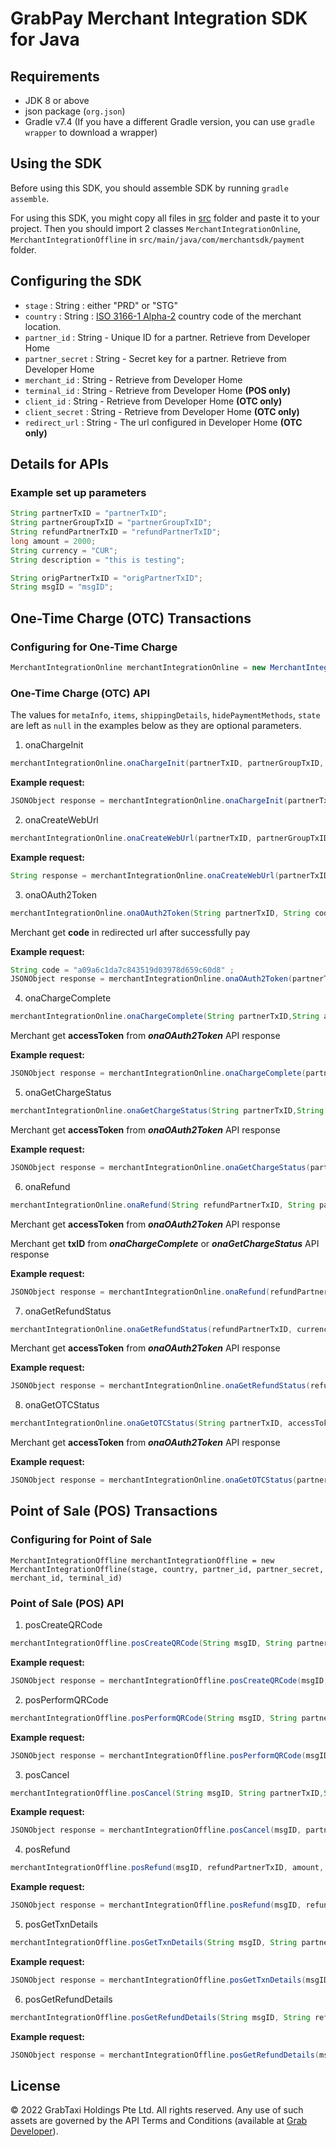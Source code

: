 # GrabPay Merchant Integration SDK for Java

## Requirements

- JDK 8 or above
- json package (`org.json`)
- Gradle v7.4 (If you have a different Gradle version, you can use `gradle wrapper` to download a wrapper)

## Using the SDK

Before using this SDK, you should assemble SDK by running `gradle assemble`.

For using this SDK, you might copy all files in [src](./src) folder and paste it to your project. Then you should import 2 classes `MerchantIntegrationOnline`, `MerchantIntegrationOffline` in `src/main/java/com/merchantsdk/payment` folder.

## Configuring the SDK

- `stage` : String : either "PRD" or "STG"
- `country` : String : [ISO 3166-1 Alpha-2](https://en.wikipedia.org/wiki/ISO_3166-1_alpha-2) country code of the merchant location.
- `partner_id` : String - Unique ID for a partner. Retrieve from Developer Home
- `partner_secret` : String - Secret key for a partner. Retrieve from Developer Home
- `merchant_id` : String - Retrieve from Developer Home
- `terminal_id` : String - Retrieve from Developer Home **(POS only)**
- `client_id` : String - Retrieve from Developer Home **(OTC only)**
- `client_secret` : String - Retrieve from Developer Home **(OTC only)**
- `redirect_url` : String - The url configured in Developer Home **(OTC only)**

## Details for APIs

### Example set up parameters

```java
String partnerTxID = "partnerTxID";
String partnerGroupTxID = "partnerGroupTxID";
String refundPartnerTxID = "refundPartnerTxID";
long amount = 2000;
String currency = "CUR";
String description = "this is testing";

String origPartnerTxID = "origPartnerTxID";
String msgID = "msgID";
```

## One-Time Charge (OTC) Transactions

### Configuring for One-Time Charge

```java
MerchantIntegrationOnline merchantIntegrationOnline = new MerchantIntegrationOnline(stage, country, partner_id, partner_secret, merchant_id, client_id, client_secret, redirect_url)
```

### One-Time Charge (OTC) API

The values for `metaInfo`, `items`, `shippingDetails`, `hidePaymentMethods`, `state` are left as `null` in the examples below as they are optional parameters.

1. onaChargeInit

```java
merchantIntegrationOnline.onaChargeInit(partnerTxID, partnerGroupTxID, amount, currency, description, metaInfo, items, shippingDetails, hidePaymentMethods)
```

**Example request:**

```java
JSONObject response = merchantIntegrationOnline.onaChargeInit(partnerTxID, partnerGroupTxID, amount, currency, codeVerifier, description, null, null, null, null);
```

2. onaCreateWebUrl

```java
merchantIntegrationOnline.onaCreateWebUrl(partnerTxID, partnerGroupTxID, amount, currency, codeVerifier, description, metaInfo, items, shippingDetails, hidePaymentMethods, state)
```

**Example request:**

```java
String response = merchantIntegrationOnline.onaCreateWebUrl(partnerTxID, partnerGroupTxID, amount, currency, codeVerifier, description, null, null, null, null, null);
```

3. onaOAuth2Token

```java
merchantIntegrationOnline.onaOAuth2Token(String partnerTxID, String code)
```

Merchant get **code** in redirected url after successfully pay

**Example request:**

```java
String code = "a09a6c1da7c843519d03978d659c60d8" ;
JSONObject response = merchantIntegrationOnline.onaOAuth2Token(partnerTxID, code);
```

4. onaChargeComplete

```java
merchantIntegrationOnline.onaChargeComplete(String partnerTxID,String accessToken)
```

Merchant get **accessToken** from **_onaOAuth2Token_** API response

**Example request:**

```java
JSONObject response = merchantIntegrationOnline.onaChargeComplete(partnerTxID, accessToken);
```

5. onaGetChargeStatus

```java
merchantIntegrationOnline.onaGetChargeStatus(String partnerTxID,String currency,String accessToken)
```

Merchant get **accessToken** from **_onaOAuth2Token_** API response

**Example request:**

```java
JSONObject response = merchantIntegrationOnline.onaGetChargeStatus(partnerTxID,currency, accessToken);
```

6. onaRefund

```java
merchantIntegrationOnline.onaRefund(String refundPartnerTxID, String partnerGroupTxID,long amount,String currency,String txID,String description,String accessToken)
```

Merchant get **accessToken** from **_onaOAuth2Token_** API response

Merchant get **txID** from **_onaChargeComplete_** or **_onaGetChargeStatus_** API response

**Example request:**

```java
JSONObject response = merchantIntegrationOnline.onaRefund(refundPartnerTxID, partnerGroupTxID, amount, currency, txID, description, accessToken);
```

7. onaGetRefundStatus

```java
merchantIntegrationOnline.onaGetRefundStatus(refundPartnerTxID, currency, accessToken)
```

Merchant get **accessToken** from **_onaOAuth2Token_** API response

**Example request:**

```java
JSONObject response = merchantIntegrationOnline.onaGetRefundStatus(refundPartnerTxID, accessToken, currency);
```

8. onaGetOTCStatus

```java
merchantIntegrationOnline.onaGetOTCStatus(String partnerTxID, accessToken, String currency)
```

Merchant get **accessToken** from **_onaOAuth2Token_** API response

**Example request:**

```java
JSONObject response = merchantIntegrationOnline.onaGetOTCStatus(partnerTxID, accessToken, currency);
```

## Point of Sale (POS) Transactions

### Configuring for Point of Sale

```
MerchantIntegrationOffline merchantIntegrationOffline = new MerchantIntegrationOffline(stage, country, partner_id, partner_secret, merchant_id, terminal_id)
```

### Point of Sale (POS) API

1. posCreateQRCode

```java
merchantIntegrationOffline.posCreateQRCode(String msgID, String partnerTxID, long amount, String currency)
```

**Example request:**

```java
JSONObject response = merchantIntegrationOffline.posCreateQRCode(msgID, partnerTxID, amount, currency);
```

2. posPerformQRCode

```java
merchantIntegrationOffline.posPerformQRCode(String msgID, String partnerTxID, long amount, String currency, String code)
```

**Example request:**

```java
JSONObject response = merchantIntegrationOffline.posPerformQRCode(msgID, partnerTxID, amount, currency, code);
```

3. posCancel

```java
merchantIntegrationOffline.posCancel(String msgID, String partnerTxID,String origPartnerTxID,String origTxID,String currency)
```

**Example request:**

```java
JSONObject response = merchantIntegrationOffline.posCancel(msgID, partnerTxID, origPartnerTxID, origTxID, currency);
```

4. posRefund

```java
merchantIntegrationOffline.posRefund(msgID, refundPartnerTxID, amount, currency, origPartnerTxID, description)
```

**Example request:**

```java
JSONObject response = merchantIntegrationOffline.posRefund(msgID, refundPartnerTxID, amount, currency, origPartnerTxID, description);
```

5. posGetTxnDetails

```java
merchantIntegrationOffline.posGetTxnDetails(String msgID, String partnerTxID, String currency)
```

**Example request:**

```java
JSONObject response = merchantIntegrationOffline.posGetTxnDetails(msgID, partnerTxID, currency);
```

6. posGetRefundDetails

```java
merchantIntegrationOffline.posGetRefundDetails(String msgID, String refundPartnerTxID, String currency)
```

**Example request:**

```java
JSONObject response = merchantIntegrationOffline.posGetRefundDetails(msgID, refundPartnerTxID, currency);
```

## License

© 2022 GrabTaxi Holdings Pte Ltd. All rights reserved. Any use of such assets are governed by the API Terms and Conditions (available at [Grab Developer](https://developer.grab.com/pages/terms-of-use)).
